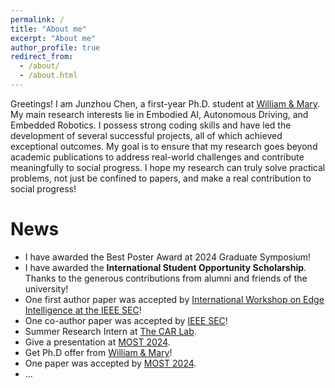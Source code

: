 ```yaml
---
permalink: /
title: "About me"
excerpt: "About me"
author_profile: true
redirect_from: 
  - /about/
  - /about.html
---
```


Greetings! I am Junzhou Chen, a first-year Ph.D. student at [William & Mary](https://www.wm.edu/). My main research interests lie in Embodied AI, Autonomous Driving, and Embedded Robotics. I possess strong coding skills and have led the development of several successful projects, all of which achieved exceptional outcomes. My goal is to ensure that my research goes beyond academic publications to address real-world challenges and contribute meaningfully to social progress. I hope my research can truly solve practical problems, not just be confined to papers, and make a real contribution to social progress!
<!-- Greetings! I am Junzhou Chen a senior student pursuing a Bachelor’s degree in Intelligence Science and Technology at [Hohai University](https://www.hhu.edu.cn/). Currently I’m member of the **Computer Vision and Robotics Lab** at Hohai University. Main research interest in Embodied AI, Autonomous Driving, and Embedded Robotics. Possess excellent coding skills and have led the development of multiple projects, all achieving outstanding results. I hope my research can truly solve practical problems, not just be confined to papers, and make a real contribution to social progress! -->

# News

- I have awarded the Best Poster Award at 2024 Graduate Symposium!
- I have awarded the **International Student Opportunity Scholarship**. Thanks to the generous contributions from alumni and friends of the university!
- One first author paper was accepted by [International Workshop on Edge Intelligence at the IEEE SEC](https://acm-ieee-sec.org/2024/)!
- One co-author paper was accepted by [IEEE SEC](https://acm-ieee-sec.org/2024/)!
- Summer Research Intern at [The CAR Lab](https://www.thecarlab.org/home).
- Give a presentation at [MOST 2024](https://ieeemobility.org/MOST2024/).
- Get Ph.D offer from [William & Mary](https://www.wm.edu/)!
- One paper was accepted by [MOST 2024](https://ieeemobility.org/MOST2024/).
- ...
